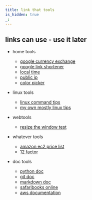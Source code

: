 ```yaml
---
title: link that tools
is_hidden: true
_:
---
```


## links can use - use it later

* home tools
    * [google currency exchange](https://www.google.com/finance?q=CURRENCY%3AUSDEUR&hl=en)
    * [google link shortener](http://goo.gl)
    * [local time](http://time.is)
    * [public ip](http://ip4.me)
    * [color picker]()

* linux tools
    * [linux command tips]()
    * [my own mostly linux tips]()


* webtools
    * [resize the window test](http://responsivepx.com/)

* whatever tools
    * [amazon ec2 price list](http://ec2instances.info)
    * [12 factor](http://www.12factor.net/)
    

* doc tools
    * [python doc](http://docs.python.org/library/index.html)
    * [git doc](http://git-scm.com/documentation)
    * [markdown doc]()
    * [safaribooks online](http://safaribooksonline.com/)
    * [aws documentation]()

